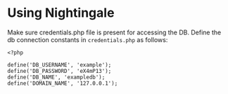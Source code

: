 # Using Nightingale
Make sure credentials.php file is present for accessing the DB. Define the db connection constants in `credentials.php` as follows:

`<?php`  
` `  
`define('DB_USERNAME', 'example');`  
`define('DB_PASSWORD', 'eX4mP13');`  
`define('DB_NAME', 'exampledb');`  
`define('DOMAIN_NAME', '127.0.0.1');`  


